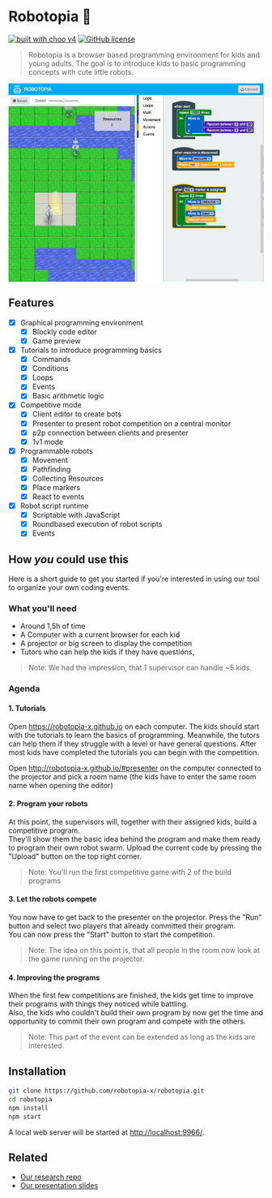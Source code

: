 # Robotopia :robot:

[![built with choo v4](https://img.shields.io/badge/built%20with%20choo-v4-ffc3e4.svg?style=flat-square)](https://github.com/yoshuawuyts/choo)
[![GitHub license](https://img.shields.io/github/license/mashape/apistatus.svg)](https://github.com/robotopia-x/robotopia/blob/master/LICENSE)

> Robotopia is a browser based programming environment for kids and young adults. The goal is to introduce kids to basic programming concepts with cute little robots.

<p align="center">
  <img src="./assets/img/screenshot.png" align="center" alt="Robotopia Editor"/>
</p>

## Features

- [x] Graphical programming environment
    - [x] Blockly code editor
    - [x] Game preview
- [x] Tutorials to introduce programming basics 
    - [x] Commands
    - [x] Conditions
    - [x] Loops
    - [x] Events
    - [x] Basic arithmetic logic
- [x] Competitive mode
    - [x] Client editor to create bots
    - [x] Presenter to present robot competition on a central monitor
    - [x] p2p connection between clients and presenter
    - [x] 1v1 mode
- [x] Programmable robots
    - [x] Movement
    - [x] Pathfinding
    - [x] Collecting Resources
    - [x] Place markers
    - [x] React to events
- [x] Robot script runtime
    - [x] Scriptable with JavaScript
    - [x] Roundbased execution of robot scripts 
    - [x] Events

## How *you* could use this
Here is a short guide to get you started if you're interested in using our tool to organize your own coding events.

### What you'll need
- Around 1,5h of time
- A Computer with a current browser for each kid
- A projector or big screen to display the competition
- Tutors who can help the kids if they have questions,

> Note: We had the impression, that 1 supervisor can handle ~5 kids.

### Agenda

#### 1. Tutorials

Open https://robotopia-x.github.io on each computer. The kids should start with the tutorials to learn the basics of programming.  Meanwhile, the tutors can help them if they struggle with a level or have general questions. After most kids have completed the tutorials you can begin with the competition.

Open http://robotopia-x.github.io/#presenter on the computer connected to the projector and pick a room name (the kids have to enter the same room name when opening the editor)

#### 2. Program your robots

At this point, the supervisors will, together with their assigned kids, build a competitive program.  
They'll show them the basic idea behind the program and make them ready to program their own robot swarm.
Upload the current code by pressing the "Upload" button on the top right corner.

> Note: You'll run the first competitive game with 2 of the build programs

#### 3. Let the robots compete

You now have to get back to the presenter on the projector. Press the "Run" button and select two players that already committed their program.  
You can now press the "Start" button to start the competition.  
> Note: The idea on this point is, that all people in the room now look at the game running on the projector.

#### 4. Improving the programs

When the first few competitions are finished, the kids get time to improve their programs with things they noticed while battling.    
Also, the kids who couldn't build their own program by now get the time and opportunity to commit their own program and compete with the others.
> Note: This part of the event can be extended as long as the kids are interested. 

## Installation

```bash
git clone https://github.com/robotopia-x/robotopia.git
cd robotopia
npm install
npm start
```
A local web server will be started at [http://localhost:9966/](http://localhost:9966/).

## Related
- [Our research repo](https://github.com/robotopia-x/research)
- [Our presentation slides](http://slides.com/pguth/robotopia-x)
